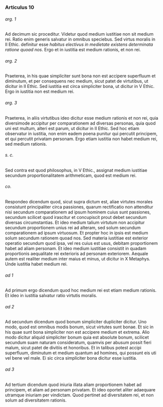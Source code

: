 ### Articulus 10

###### arg. 1
Ad decimum sic proceditur. Videtur quod medium iustitiae non sit medium rei. Ratio enim generis salvatur in omnibus speciebus. Sed virtus moralis in II Ethic. definitur esse *habitus electivus in medietate existens determinata ratione quoad nos*. Ergo et in iustitia est medium rationis, et non rei.

###### arg. 2
Praeterea, in his quae simpliciter sunt bona non est accipere superfluum et diminutum, et per consequens nec medium, sicut patet de virtutibus, ut dicitur in II Ethic. Sed iustitia est circa simpliciter bona, ut dicitur in V Ethic. Ergo in iustitia non est medium rei.

###### arg. 3
Praeterea, in aliis virtutibus ideo dicitur esse medium rationis et non rei, quia diversimode accipitur per comparationem ad diversas personas, quia quod uni est multum, alteri est parum, ut dicitur in II Ethic. Sed hoc etiam observatur in iustitia, non enim eadem poena punitur qui percutit principem, et qui percutit privatam personam. Ergo etiam iustitia non habet medium rei, sed medium rationis.

###### s. c.
Sed contra est quod philosophus, in V Ethic., assignat medium iustitiae secundum proportionalitatem arithmeticam, quod est medium rei.

###### co.
Respondeo dicendum quod, sicut supra dictum est, aliae virtutes morales consistunt principaliter circa passiones, quarum rectificatio non attenditur nisi secundum comparationem ad ipsum hominem cuius sunt passiones, secundum scilicet quod irascitur et concupiscit prout debet secundum diversas circumstantias. Et ideo medium talium virtutum non accipitur secundum proportionem unius rei ad alteram, sed solum secundum comparationem ad ipsum virtuosum. Et propter hoc in ipsis est medium solum secundum rationem quoad nos. Sed materia iustitiae est exterior operatio secundum quod ipsa, vel res cuius est usus, debitam proportionem habet ad aliam personam. Et ideo medium iustitiae consistit in quadam proportionis aequalitate rei exterioris ad personam exteriorem. Aequale autem est realiter medium inter maius et minus, ut dicitur in X Metaphys. Unde iustitia habet medium rei.

###### ad 1
Ad primum ergo dicendum quod hoc medium rei est etiam medium rationis. Et ideo in iustitia salvatur ratio virtutis moralis.

###### ad 2
Ad secundum dicendum quod bonum simpliciter dupliciter dicitur. Uno modo, quod est omnibus modis bonum, sicut virtutes sunt bonae. Et sic in his quae sunt bona simpliciter non est accipere medium et extrema. Alio modo dicitur aliquid simpliciter bonum quia est absolute bonum, scilicet secundum suam naturam consideratum, quamvis per abusum possit fieri malum, sicut patet de divitiis et honoribus. Et in talibus potest accipi superfluum, diminutum et medium quantum ad homines, qui possunt eis uti vel bene vel male. Ei sic circa simpliciter bona dicitur esse iustitia.

###### ad 3
Ad tertium dicendum quod iniuria illata aliam proportionem habet ad principem, et aliam ad personam privatam. Et ideo oportet aliter adaequare utramque iniuriam per vindictam. Quod pertinet ad diversitatem rei, et non solum ad diversitatem rationis.

